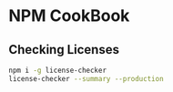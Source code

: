 # NPM CookBook

## Checking Licenses

```bash
npm i -g license-checker
license-checker --summary --production
```

